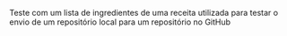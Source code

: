 Teste com um lista de ingredientes de uma receita utilizada para testar o envio de um repositório local para um repositório no GitHub
